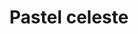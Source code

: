 ---
title: Pastel celeste
date: 
draft: false

# descripcion
description : Aros con strass y color pastel con base de plata 925.

materials: Plata 925

color: 

dimensions: Aprox.8mm

code: 01-06-0921

type: "Aros"

categories: []

price: $1.420,00

price_eftvo: $1.205,00

# Images
# first image will be shown in the product page
images:
  # - image: "images/path_to_image"
  # La ubicacion de las imagenes es imagenes/Aros/Aros.Strass/01-06-0921-pastel-celeste
  - image: "./images/aros/strass/01-06-0921-pastel-celeste.jpg"
---